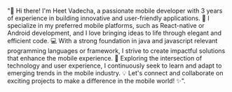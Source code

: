 "👋 Hi there! I'm Heet Vadecha,
a passionate mobile developer with 
3 years of experience in building innovative and user-friendly applications. 
📱 I specialize in my preferred mobile platforms, such as React-native or Android development,
and I love bringing ideas to life through elegant and efficient code. 
💻 With a strong foundation in java and javascript relevant programming languages or framework, 
I strive to create impactful solutions that enhance the mobile experience. 
🚀 Exploring the intersection of technology and user experience, 
I continuously seek to learn and adapt to emerging trends in the mobile industry. 
💡 Let's connect and collaborate on exciting projects to make a difference in the mobile world! ✨".
